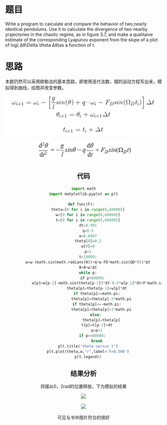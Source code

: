 # 题目
Write a program to caiculate and compare the behavior of two,nearly identical pendulums. Use it to calculate the divergence of two nearby yrajectories in the chaotic regime, as in figure 3.7, and make a qualitaive estimate of the corresponding Lyapunov exponent from the slope of a plot of log(
Δθ\Delta \theta
Δθ)as a function of t.
# 思路
本题仍然可以采用欧勒法的基本思路，即使用迭代法数，摆的运动方程写出来，模拟得到曲线，绘图并改变参数。
<div align=center>

![](https://github.com/po1sonace/computational_physics_N2015301510023/blob/master/121.png)
<div align=center>

![](https://github.com/po1sonace/computational_physics_N2015301510023/blob/master/12123.png)
## 代码
```python
import math
import matplotlib.pyplot as plt

def func(F):  
    theta=[0 for i in range(0,60000)]
    w=[0 for i in range(0,60000)]
    t=[0 for i in range(0,60000)]
    dt=0.001
    q=0.5
    o=0.6667
    theta[0]=0.2
    w[0]=0
    p=1
    t<10000:
    ω=ω-(math.sin(math.radians(θ))+q*ω-FD*math.sin(ΩD*t))*Δt
    θ=θ+ω*Δt
    while p:
        if p<60000:
            w[p]=w[p-1]-math.sin(theta[p-1])*dt-0.5*w[p-1]*dt+F*math.sin(o*(p-1)*dt)*dt
            theta[p]=theta[p-1]+w[p]*dt
            if theta[p]>=math.pi:
                theta[p]=theta[p]-2*math.pi
            if theta[p]<=-math.pi:
                theta[p]=theta[p]+2*math.pi
            else: 
                theta[p]=theta[p]
            t[p]=t[p-1]+dt
            p=p+1
        if p>=60000:
            break
    plt.title("theta versus t")
    plt.plot(theta,w,"r",label='F=0.500')
    plt.legend()
```
## 结果分析
将摆从0，2rad的位置释放，下为模拟的结果
<div align=center>

![](https://github.com/po1sonace/computational_physics_N2015301510023/blob/master/%E5%9B%BE1.png)
<div align=center>

![](https://github.com/lopo70/Computational_Physics_N2015301020170/blob/master/Exercise%2007/4.png)

可见与书中图片符合的很好
